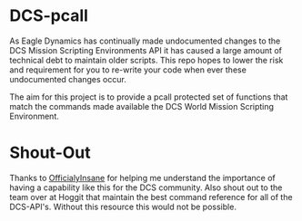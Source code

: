 # DCS-pcall
As Eagle Dynamics has continually made undocumented changes to the DCS Mission Scripting Environments API it has caused a large amount of technical debt to maintain older scripts. This repo hopes to lower the risk and requirement for you to re-write your code when ever these undocumented changes occur.

The aim for this project is to provide a pcall protected set of functions that match the commands made available the DCS World Mission Scripting Environment.

# Shout-Out
Thanks to [OfficialyInsane](https://github.com/officialyinsane) for helping me understand the importance of having a capability like this for the DCS community.
Also shout out to the team over at Hoggit that maintain the best command reference for all of the DCS-API's. Without this resource this would not be possible.

